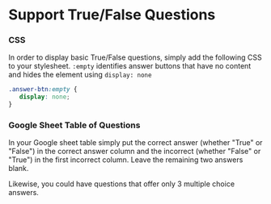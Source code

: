 # Support True/False Questions

### CSS

In order to display basic True/False questions, simply add the following CSS to your stylesheet. `:empty` identifies answer buttons that have no content and hides the element using `display: none` 

```css
.answer-btn:empty {
   display: none;
} 
```

### Google Sheet Table of Questions

In your Google sheet table simply put the correct answer \(whether "True" or "False"\) in the correct answer column and the incorrect \(whether "False" or "True"\) in the first incorrect column. Leave the remaining two answers blank. 

Likewise, you could have questions that offer only 3 multiple choice answers.


